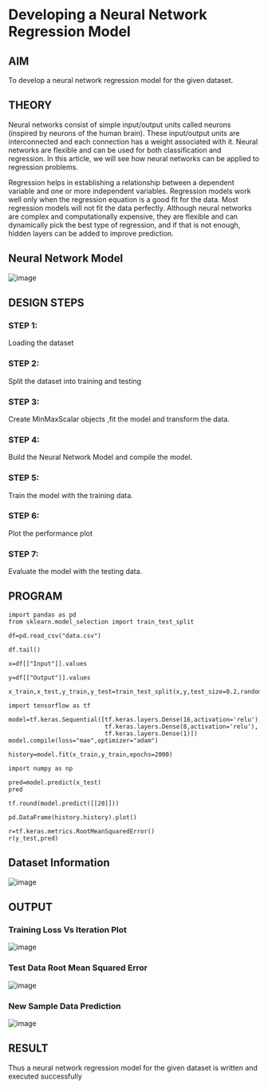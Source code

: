 # Developing a Neural Network Regression Model

## AIM

To develop a neural network regression model for the given dataset.

## THEORY

Neural networks consist of simple input/output units called neurons (inspired by neurons of the human brain). These input/output units are interconnected and each connection has a weight associated with it. Neural networks are flexible and can be used for both classification and regression. In this article, we will see how neural networks can be applied to regression problems.

Regression helps in establishing a relationship between a dependent variable and one or more independent variables. Regression models work well only when the regression equation is a good fit for the data. Most regression models will not fit the data perfectly. Although neural networks are complex and computationally expensive, they are flexible and can dynamically pick the best type of regression, and if that is not enough, hidden layers can be added to improve prediction.

## Neural Network Model

![image](https://user-images.githubusercontent.com/75235022/187083103-66a13cd0-0a62-40be-95d8-5e2a7fe3446c.png)

## DESIGN STEPS

### STEP 1:

Loading the dataset

### STEP 2:

Split the dataset into training and testing

### STEP 3:

Create MinMaxScalar objects ,fit the model and transform the data.

### STEP 4:

Build the Neural Network Model and compile the model.

### STEP 5:

Train the model with the training data.

### STEP 6:

Plot the performance plot

### STEP 7:

Evaluate the model with the testing data.

## PROGRAM
``` python3
import pandas as pd
from sklearn.model_selection import train_test_split

df=pd.read_csv("data.csv")

df.tail()

x=df[["Input"]].values

y=df[["Output"]].values

x_train,x_test,y_train,y_test=train_test_split(x,y,test_size=0.2,random_state=42)

import tensorflow as tf

model=tf.keras.Sequential([tf.keras.layers.Dense(16,activation='relu'),
                           tf.keras.layers.Dense(8,activation='relu'),
                           tf.keras.layers.Dense(1)])
model.compile(loss="mae",optimizer="adam")

history=model.fit(x_train,y_train,epochs=2000)

import numpy as np

pred=model.predict(x_test)
pred

tf.round(model.predict([[20]]))

pd.DataFrame(history.history).plot()

r=tf.keras.metrics.RootMeanSquaredError()
r(y_test,pred)
```

## Dataset Information

![image](https://user-images.githubusercontent.com/75235022/187082580-a63beb78-af92-4e0a-8ea5-e9a7f5a8f952.png)

## OUTPUT

### Training Loss Vs Iteration Plot

![image](https://user-images.githubusercontent.com/75235022/187082567-8c8ebc24-ca23-4b9f-ae6d-293b29fb88fd.png)

### Test Data Root Mean Squared Error

![image](https://user-images.githubusercontent.com/75235022/187082598-3322ac46-f313-4d78-bab1-4e0c74ce50e1.png)

### New Sample Data Prediction
![image](https://user-images.githubusercontent.com/75235022/187082616-f961f9d5-e459-4988-9102-c87d313648db.png)

## RESULT
Thus a neural network regression model for the given dataset is written and executed successfully
